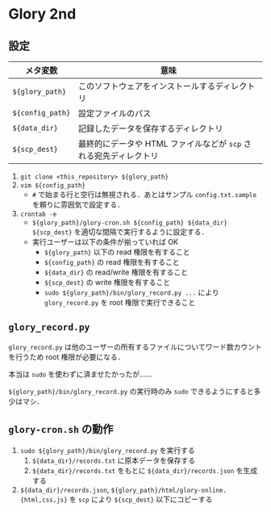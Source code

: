 # Glory 2nd

## 設定

|メタ変数|意味|
|---|---|
|`${glory_path}`|このソフトウェアをインストールするディレクトリ|
|`${config_path}`|設定ファイルのパス|
|`${data_dir}`|記録したデータを保存するディレクトリ|
|`${scp_dest}`|最終的にデータや HTML ファイルなどが `scp` される宛先ディレクトリ|

1. `git clone <this_repository> ${glory_path}`
1. `vim ${config_path}`
    - `#` で始まる行と空行は無視される．あとはサンプル `config.txt.sample` を頼りに雰囲気で設定する．
1. `crontab -e`
    - `${glory_path}/glory-cron.sh ${config_path} ${data_dir} ${scp_dest}` を適切な間隔で実行するように設定する．
    - 実行ユーザーは以下の条件が揃っていれば OK
        - `${glory_path}` 以下の read 権限を有すること
        - `${config_path}` の read 権限を有すること
        - `${data_dir}` の read/write 権限を有すること
        - `${scp_dest}` の write 権限を有すること
        - `sudo ${glory_path}/bin/glory_record.py ...` により `glory_record.py` を root 権限で実行できること

## `glory_record.py`

`glory_record.py` は他のユーザーの所有するファイルについてワード数カウントを行うため root 権限が必要になる．

本当は `sudo` を使わずに済ませたかったが……

`${glory_path}/bin/glory_record.py` の実行時のみ `sudo` できるようにすると多少はマシ．

## `glory-cron.sh` の動作

1. `sudo ${glory_path}/bin/glory_record.py` を実行する
    1. `${data_dir}/records.txt` に原本データを保存する
    1. `${data_dir}/records.txt` をもとに `${data_dir}/records.json` を生成する
1. `${data_dir}/records.json`, `${glory_path}/html/glory-online.{html,css,js}` を `scp` により `${scp_dest}` 以下にコピーする
